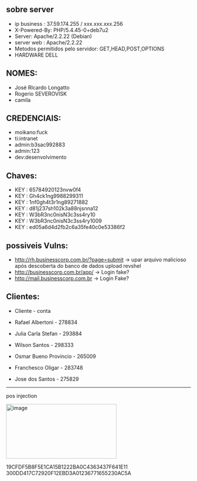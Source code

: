 ## sobre server
- ip business : 37.59.174.255  / xxx.xxx.xxx.256
- X-Powered-By: PHP/5.4.45-0+deb7u2
- Server: Apache/2.2.22 (Debian)
- server web : Apache/2.2.22
- Metodos permitidos pelo servidor: GET,HEAD,POST,OPTIONS   
- HARDWARE DELL

## NOMES:
- José RIcardo Longatto
- Rogerio SEVEROVISK
- camila

## CREDENCIAIS:
- moikano:fuck
- ti:intranet 
- admin:b3sac992883
- admin:123
- dev:desenvolvimento

## Chaves:
- KEY : 65784920123nvw0f4 
- KEY : Gh4ck1ng9988299311
- KEY : 1nf0gh4t3r1ng89271882
- KEY : d81j237sh102k3a88njsnna12
- KEY : W3bR3nc0nisN3c3ss4ry10
- KEY : W3bR3nc0nisN3c3ss4ry1009
- KEY : ed05a6d4d2fb2c6a35fe40c0e53386f2
## possiveis Vulns: 
- http://rh.businesscorp.com.br/?page=submit -> upar arquivo malicioso após descoberta do banco de dados upload revshel
- http://businesscorp.com.br/app/ -> Login fake?
- http://mail.businesscorp.com.br -> Login Fake?


## Clientes:
- Cliente - conta

- Rafael Albertoni - 278834
- Julia Carla Stefan - 293884
- Wilson Santos - 298333
- Osmar Bueno Provincio - 265009 
- Franchesco Oligar - 283748
- Jose dos Santos - 275829


--- 

pos injection

<img width="301" height="149" alt="image" src="https://github.com/user-attachments/assets/c939202d-d309-40ba-8fd5-e936360ceefa" />

19CFDF5B8F5E1CA15B1222BA0C4363437F641E11
300DD417C72920F12EBD3A01236771655230AC5A

